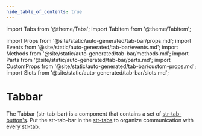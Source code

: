 ```yaml
---
hide_table_of_contents: true
---
```

import Tabs from '@theme/Tabs';
import TabItem from '@theme/TabItem';

import Props from '@site/static/auto-generated/tab-bar/props.md';
import Events from '@site/static/auto-generated/tab-bar/events.md';
import Methods from '@site/static/auto-generated/tab-bar/methods.md';
import Parts from '@site/static/auto-generated/tab-bar/parts.md';
import CustomProps from '@site/static/auto-generated/tab-bar/custom-props.md';
import Slots from '@site/static/auto-generated/tab-bar/slots.md';



#  Tabbar

The Tabbar (str-tab-bar) is a component that contains a set of [str-tab-button's](tab-button.md). Put the str-tab-bar in the [str-tabs](tabs.md) to organize communication with every [str-tab](tab.md).

  
<Props />
<Events />
<Methods />
<Parts />
<CustomProps />
<Slots />